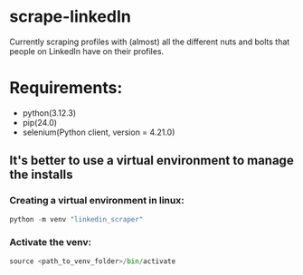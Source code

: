 # scrape-linkedIn
Currently scraping profiles with (almost) all the different nuts and bolts that people on LinkedIn have on their profiles.


# Requirements:
- python(3.12.3)
- pip(24.0)
- selenium(Python client, version = 4.21.0)


## It's better to use a virtual environment to manage the installs
### Creating a virtual environment in linux:
```py
python -m venv "linkedin_scraper"
```
### Activate the venv:
```py
source <path_to_venv_folder>/bin/activate
```